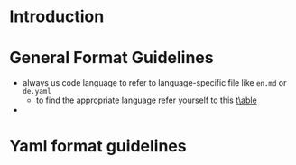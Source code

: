 # Introduction 
# General Format Guidelines


- always us code language to refer to language-specific file like `en.md` or `de.yaml`
	- to find the appropriate language refer yourself to this [t\able](https://en.wikipedia.org/wiki/List_of_ISO_639_language_codes)
- 







# Yaml format guidelines
